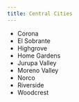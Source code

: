 ```yaml
---
title: Central Cities
---
```


* Corona
* El Sobrante
* Highgrove
* Home Gardens
* Jurupa Valley
* Moreno Valley
* Norco
* Riverside
* Woodcrest